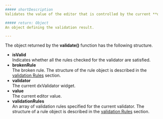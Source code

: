 ```yaml
---
##### shortDescription
Validates the value of the editor that is controlled by the current **dxValidator** object against the list of the specified [validation rules](/api-reference/10%20UI%20Widgets/dxValidator/1%20Configuration/validationRules.md '/Documentation/ApiReference/UI_Widgets/dxValidator/Configuration/#validationRules').

##### return: Object
An object defining the validation result.

---
```

The object returned by the **validate()** function has the following structure.

- **isValid**  
    Indicates whether all the rules checked for the validator are satisfied.
- **brokenRule**  
    The broken rule. The structure of the rule object is described in the [validation Rules](/api-reference/10%20UI%20Widgets/dxValidator/8%20Validation%20Rules '/Documentation/ApiReference/UI_Widgets/dxValidator/Validation_Rules/') section.
- **validator**  
    The current dxValidator widget.
- **value**  
    The current editor value.
- **validationRules**  
    An array of validation rules specified for the current validator. The structure of a rule object is described in the [validation Rules](/api-reference/10%20UI%20Widgets/dxValidator/8%20Validation%20Rules '/Documentation/ApiReference/UI_Widgets/dxValidator/Validation_Rules/') section.